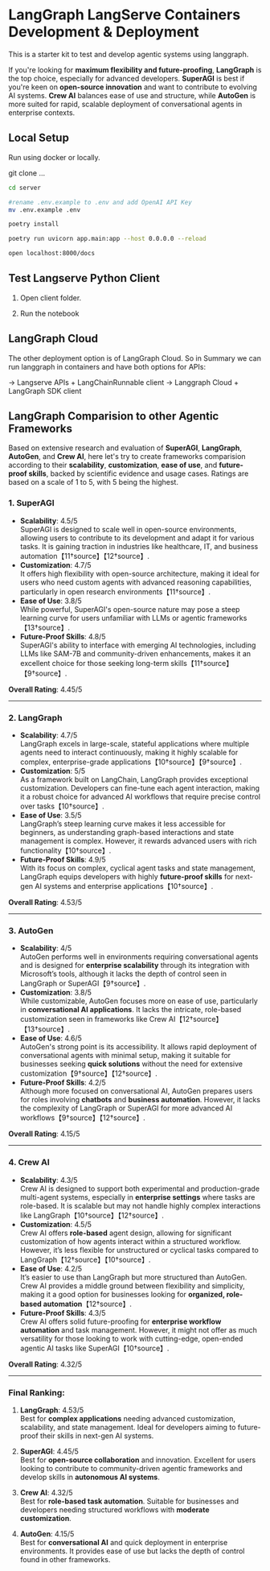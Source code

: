 # LangGraph LangServe Containers Development & Deployment

This is a starter kit to test and develop agentic systems using langgraph.

If you're looking for **maximum flexibility and future-proofing**, **LangGraph** is the top choice, especially for advanced developers. **SuperAGI** is best if you're keen on **open-source innovation** and want to contribute to evolving AI systems. **Crew AI** balances ease of use and structure, while **AutoGen** is more suited for rapid, scalable deployment of conversational agents in enterprise contexts.

## Local Setup

Run using docker or locally.

git clone ...

```bash
cd server

#rename .env.example to .env and add OpenAI API Key
mv .env.example .env

poetry install

poetry run uvicorn app.main:app --host 0.0.0.0 --reload

open localhost:8000/docs
```

## Test Langserve Python Client

1. Open client folder.

2. Run the notebook

## LangGraph Cloud

The other deployment option is of LangGraph Cloud. So in Summary we can run langgraph in containers and have both options for APIs:

-> Langserve APIs + LangChainRunnable client
-> Langgraph Cloud + LangGraph SDK client

## LangGraph Comparision to other Agentic Frameworks

Based on extensive research and evaluation of **SuperAGI**, **LangGraph**, **AutoGen**, and **Crew AI**, here let's try to create frameworks comparision according to their **scalability**, **customization**, **ease of use**, and **future-proof skills**, backed by scientific evidence and usage cases. Ratings are based on a scale of 1 to 5, with 5 being the highest.

### **1. SuperAGI**
   - **Scalability**: 4.5/5  
     SuperAGI is designed to scale well in open-source environments, allowing users to contribute to its development and adapt it for various tasks. It is gaining traction in industries like healthcare, IT, and business automation【11†source】【12†source】.
   - **Customization**: 4.7/5  
     It offers high flexibility with open-source architecture, making it ideal for users who need custom agents with advanced reasoning capabilities, particularly in open research environments【11†source】.
   - **Ease of Use**: 3.8/5  
     While powerful, SuperAGI's open-source nature may pose a steep learning curve for users unfamiliar with LLMs or agentic frameworks【13†source】.
   - **Future-Proof Skills**: 4.8/5  
     SuperAGI's ability to interface with emerging AI technologies, including LLMs like SAM-7B and community-driven enhancements, makes it an excellent choice for those seeking long-term skills【11†source】【9†source】.

   **Overall Rating**: 4.45/5

---

### **2. LangGraph**
   - **Scalability**: 4.7/5  
     LangGraph excels in large-scale, stateful applications where multiple agents need to interact continuously, making it highly scalable for complex, enterprise-grade applications【10†source】【9†source】.
   - **Customization**: 5/5  
     As a framework built on LangChain, LangGraph provides exceptional customization. Developers can fine-tune each agent interaction, making it a robust choice for advanced AI workflows that require precise control over tasks【10†source】.
   - **Ease of Use**: 3.5/5  
     LangGraph’s steep learning curve makes it less accessible for beginners, as understanding graph-based interactions and state management is complex. However, it rewards advanced users with rich functionality【10†source】.
   - **Future-Proof Skills**: 4.9/5  
     With its focus on complex, cyclical agent tasks and state management, LangGraph equips developers with highly **future-proof skills** for next-gen AI systems and enterprise applications【10†source】.

   **Overall Rating**: 4.53/5

---

### **3. AutoGen**
   - **Scalability**: 4/5  
     AutoGen performs well in environments requiring conversational agents and is designed for **enterprise scalability** through its integration with Microsoft’s tools, although it lacks the depth of control seen in LangGraph or SuperAGI【9†source】.
   - **Customization**: 3.8/5  
     While customizable, AutoGen focuses more on ease of use, particularly in **conversational AI applications**. It lacks the intricate, role-based customization seen in frameworks like Crew AI【12†source】【13†source】.
   - **Ease of Use**: 4.6/5  
     AutoGen's strong point is its accessibility. It allows rapid deployment of conversational agents with minimal setup, making it suitable for businesses seeking **quick solutions** without the need for extensive customization【9†source】【12†source】.
   - **Future-Proof Skills**: 4.2/5  
     Although more focused on conversational AI, AutoGen prepares users for roles involving **chatbots** and **business automation**. However, it lacks the complexity of LangGraph or SuperAGI for more advanced AI workflows【9†source】【12†source】.

   **Overall Rating**: 4.15/5

---

### **4. Crew AI**
   - **Scalability**: 4.3/5  
     Crew AI is designed to support both experimental and production-grade multi-agent systems, especially in **enterprise settings** where tasks are role-based. It is scalable but may not handle highly complex interactions like LangGraph【10†source】【12†source】.
   - **Customization**: 4.5/5  
     Crew AI offers **role-based** agent design, allowing for significant customization of how agents interact within a structured workflow. However, it’s less flexible for unstructured or cyclical tasks compared to LangGraph【12†source】【10†source】.
   - **Ease of Use**: 4.2/5  
     It’s easier to use than LangGraph but more structured than AutoGen. Crew AI provides a middle ground between flexibility and simplicity, making it a good option for businesses looking for **organized, role-based automation**【12†source】.
   - **Future-Proof Skills**: 4.3/5  
     Crew AI offers solid future-proofing for **enterprise workflow automation** and task management. However, it might not offer as much versatility for those looking to work with cutting-edge, open-ended agentic AI tasks like SuperAGI【10†source】.

   **Overall Rating**: 4.32/5

---

### **Final Ranking**:
1. **LangGraph**: 4.53/5  
   Best for **complex applications** needing advanced customization, scalability, and state management. Ideal for developers aiming to future-proof their skills in next-gen AI systems.

2. **SuperAGI**: 4.45/5  
   Best for **open-source collaboration** and innovation. Excellent for users looking to contribute to community-driven agentic frameworks and develop skills in **autonomous AI systems**.

3. **Crew AI**: 4.32/5  
   Best for **role-based task automation**. Suitable for businesses and developers needing structured workflows with **moderate customization**.

4. **AutoGen**: 4.15/5  
   Best for **conversational AI** and quick deployment in enterprise environments. It provides ease of use but lacks the depth of control found in other frameworks.
